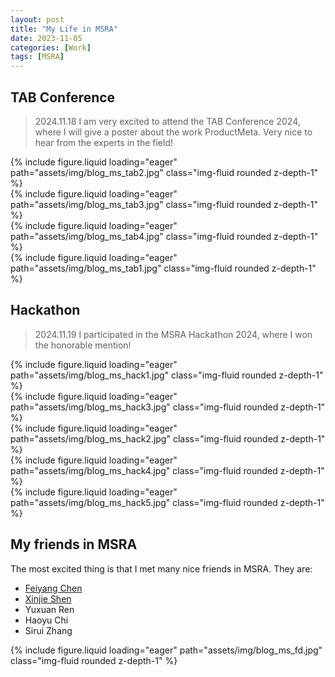 ```yaml
---
layout: post
title: "My Life in MSRA"
date: 2023-11-05
categories: [Work]
tags: [MSRA]
---
```

## TAB Conference
> 2024.11.18
I am very excited to attend the TAB Conference 2024, where I will give a poster about the work ProductMeta.
Very nice to hear from the experts in the field!


<div class="row">
    <div class="col-sm-6 mt-3 mt-md-0">
            {% include figure.liquid loading="eager" path="assets/img/blog_ms_tab2.jpg" class="img-fluid rounded z-depth-1" %}      
    </div>
    <div class="col-sm-4 mt-3 mt-md-0">
        {% include figure.liquid loading="eager" path="assets/img/blog_ms_tab3.jpg" class="img-fluid rounded z-depth-1" %}
    </div>
</div>

<div class="row">
     <div class="col-sm-4 mt-3 mt-md-0">
        {% include figure.liquid loading="eager" path="assets/img/blog_ms_tab4.jpg" class="img-fluid rounded z-depth-1" %}
    </div>
    <div class="col-sm-6 mt-3 mt-md-0">
        {% include figure.liquid loading="eager" path="assets/img/blog_ms_tab1.jpg" class="img-fluid rounded z-depth-1" %}
    </div>
</div>

## Hackathon
> 2024.11.19
I participated in the MSRA Hackathon 2024, where I won the honorable mention!

<div class="row">
    <div class="col-sm-4 mt-3 mt-md-0">
        {% include figure.liquid loading="eager" path="assets/img/blog_ms_hack1.jpg" class="img-fluid rounded z-depth-1" %}
    </div>
    <div class="col-sm-4 mt-3 mt-md-0">
        {% include figure.liquid loading="eager" path="assets/img/blog_ms_hack3.jpg" class="img-fluid rounded z-depth-1" %}
    </div>
    <div class="col-sm-4 mt-3 mt-md-0">
        {% include figure.liquid loading="eager" path="assets/img/blog_ms_hack2.jpg" class="img-fluid rounded z-depth-1" %}
    </div>
</div>

<div class="row">
    <div class="col-sm-6 mt-3 mt-md-0">
        {% include figure.liquid loading="eager" path="assets/img/blog_ms_hack4.jpg" class="img-fluid rounded z-depth-1" %}
    </div>
    <div class="col-sm-6 mt-3 mt-md-0">
        {% include figure.liquid loading="eager" path="assets/img/blog_ms_hack5.jpg" class="img-fluid rounded z-depth-1" %}
    </div>
</div>


## My friends in MSRA
The most excited thing is that I met many nice friends in MSRA. They are:


<div class="row">
    <div class="col-sm-6 mt-3 mt-md-0">
        <ul>
            <li><a href="https://ipads.se.sjtu.edu.cn/zh/pub/members/feiyang_chen/">Feiyang Chen</a></li>
            <li><a href="https://xinjie-shen.com/">Xinjie Shen</a></li>
            <li>Yuxuan Ren</li>
            <li>Haoyu Chi</li>
            <li>Sirui Zhang</li>
        </ul>
    </div>
    <div class="col-sm-6 mt-3 mt-md-0">
        {% include figure.liquid loading="eager" path="assets/img/blog_ms_fd.jpg" class="img-fluid rounded z-depth-1" %}
    </div>
</div>

<script src="/assets/js/smallImages.js"></script>
<script src="/assets/js/adjustImages.js"></script>


